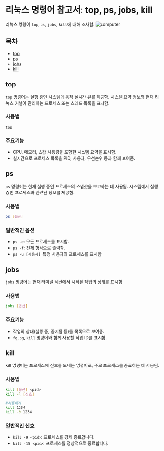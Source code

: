 # 리눅스 명령어 참고서: top, ps, jobs, kill

리눅스 명령어 `top`, `ps`, `jobs`, `kill`에 대해 조사함.
![computer](file:///Users/yunji/Desktop/YKrMxZePPjblD9e7LnR473n3NJXreNAY9o1mTC6oG2hoOuE2ZOH1rd8u0PYtEroty63ZLGkDZ_aEKOuoTBNRbE_daW-kwdAbgHiMD5fLlXGPzjUTHb5Lnmlp0F4Qr4b29PZcpZ396IAzZdZ3rNIUfw.svg)
## 목차
- [top](#top)
- [ps](#ps)
- [jobs](#jobs)
- [kill](#kill)

## top
`top` 명령어는 실행 중인 시스템의 동적 실시간 뷰를 제공함. 
시스템 요약 정보와 현재 리눅스 커널이 관리하는 프로세스 또는 스레드 목록을 표시함.

### 사용법
```sh
top
```
### 주요기능
- CPU, 메모리, 스왑 사용량을 포함한 시스템 요약을 표시함.
- 실시간으로 프로세스 목록을 PID, 사용자, 우선순위 등과 함께 보여줌.

## ps 
`ps` 명령어는 현재 실행 중인 프로세스의 스냅샷을 보고하는 데 사용됨. 시스템에서 실행 중인 프로세스와 관련된 정보를 제공함.

### 사용법
```sh
ps [옵션]
```

### 일반적인 옵션
- `ps -e`: 모든 프로세스를 표시함.
- `ps -f`: 전체 형식으로 출력함.
- `ps -u [사용자]`: 특정 사용자의 프로세스를 표시함.

## jobs
`jobs` 명령어는 현재 터미널 세션에서 시작된 작업의 상태를 표시함.

### 사용법
```sh
jobs [옵션]
```

### 주요기능
- 작업의 상태(실행 중, 중지됨 등)를 목록으로 보여줌.
- `fg`, `bg`, `kill` 명령어와 함께 사용할 작업 ID를 표시함.

## kill
kill 명령어는 프로세스에 신호를 보내는 명령어로, 주로 프로세스를 종료하는 데 사용됨.

### 사용법
```sh
kill [옵션] <pid>
kill -l [신호]

#사용예시
kill 1234
kill -9 1234
```

### 일반적인 신호
- `kill -9 <pid>`: 프로세스를 강제 종료합니다.
- `kill -15 <pid>`: 프로세스를 정상적으로 종료합니다.













